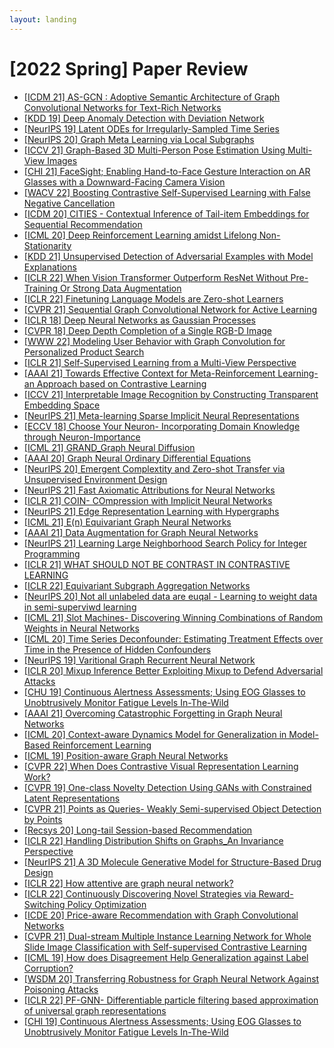 ```yaml
---
layout: landing
---
```


# \[2022 Spring] Paper Review

* [\[ICDM 21\] AS-GCN : Adoptive Semantic Architecture of Graph Convolutional Networks for Text-Rich Networks](../2022-spring/ICDM-2021-ASGCN.md)
* [\[KDD 19\] Deep Anomaly Detection with Deviation Network](../2022-spring/SIGKDD-2019-DevNet.md)
* [\[NeurIPS 19\] Latent ODEs for Irregularly-Sampled Time Series](../2022-spring/NeurIPS-2020-LatentODE.md)
* [\[NeurIPS 20\] Graph Meta Learning via Local Subgraphs](../2022-spring/NeurIPS-2020-G-Meta.md)
* [\[ICCV 21\] Graph-Based 3D Multi-Person Pose Estimation Using Multi-View Images](../2022-spring/iccv-2021-graph-based-3d-multi-person-pose-estimation-using-multi-view-images.md)
* [\[CHI 21\] FaceSight; Enabling Hand-to-Face Gesture Interaction on AR Glasses with a Downward-Facing Camera Vision](../2022-spring/chi-2021-facesight.md)
* [\[WACV 22\] Boosting Contrastive Self-Supervised Learning with False Negative Cancellation](../2022-spring/WACV-2022-FNC.md)
* [\[ICDM 20\] CITIES - Contextual Inference of Tail-item Embeddings for Sequential Recommendation](../2022-spring/ICDM-2020-Cites.md)
* [\[ICML 20\] Deep Reinforcement Learning amidst Lifelong Non-Stationarity](../2022-spring/LILAC.md)
* [\[KDD 21\] Unsupervised Detection of Adversarial Examples with Model Explanations](../2022-spring/kdd-2021-unsupervised-detection-of-adversarial-examples-with-model-explanations.md)
* [\[ICLR 22\] When Vision Transformer Outperform ResNet Without Pre-Training Or Strong Data Augmentation](../2022-spring/iclr-2022-when\_vision\_transformer\_outperform\_resnets\_without\_pre-training\_or\_strong\_data\_augmentations.md)
* [\[ICLR 22\] Finetuning Language Models are Zero-shot Learners](../2022-spring/iclr-2022-flan.md)
* [\[CVPR 21\] Sequential Graph Convolutional Network for Active Learning](../2022-spring/cvpr-2021-sequential\_graph\_convolutional\_network\_for\_active\_learning.md)
* [\[ICLR 18\] Deep Neural Networks as Gaussian Processes](../2022-spring/ICLR-2018-DNNGP.md)
* [\[CVPR 18\] Deep Depth Completion of a Single RGB-D Image](../2022-spring/\_CVPR\_2018\_RGB-D.md)
* [\[WWW 22\] Modeling User Behavior with Graph Convolution for Personalized Product Search](../2022-spring/www-2022-sbg.md)
* [\[ICLR 21\] Self-Supervised Learning from a Multi-View Perspective](../2022-spring/ICLR21-self-sup-information-theory.md)
* [\[AAAI 21\] Towards Effective Context for Meta-Reinforcement Learning- an Approach based on Contrastive Learning](../2022-spring/aaai-2021-ccm.md)
* [\[ICCV 21\] Interpretable Image Recognition by Constructing Transparent Embedding Space](../2022-spring/ICCV-2021-Interpretable-Image-Recognition-by-Constructing-Transparent-Embedding-Space.md)
* [\[NeurIPS 21\] Meta-learning Sparse Implicit Neural Representations](../2022-spring/neurips-2021-meta-learning-spare-implicit-neural-representations-eng.md)
* [\[ECCV 18\] Choose Your Neuron- Incorporating Domain Knowledge through Neuron-Importance](../2022-spring/ECCV-2018-NIWT.md)
* [\[ICML 21\] GRAND\_Graph Neural Diffusion](../2022-spring/icml-2021-grand.md)
* [\[AAAI 20\] Graph Neural Ordinary Differential Equations](../2022-spring/AAAI-2020-GDE.md)
* [\[NeurIPS 20\] Emergent Complextity and Zero-shot Transfer via Unsupervised Environment Design](../2022-spring/neurips-2020-paired.md)
* [\[NeurIPS 21\] Fast Axiomatic Attributions for Neural Networks](../2022-spring/NeurIPS-2021-XGradient.md)
* [\[ICLR 21\] COIN- COmpression with Implicit Neural Networks](../2022-spring/Reviewpaper\_20214798\_Esmeedehaas.md)
* [\[NeurIPS 21\] Edge Representation Learning with Hypergraphs](../2022-spring/neurlps-2021-hypergraphs\_with\_dht.md)
* [\[ICML 21\] E(n) Equivariant Graph Neural Networks](<../2022-spring/icml-2021-e(n) equivariant graph neural networks.md>)
* [\[AAAI 21\] Data Augmentation for Graph Neural Networks](../2022-spring/aaai-2020-dataaugmentationforgraph.md)
* [\[NeurIPS 21\] Learning Large Neighborhood Search Policy for Integer Programming](../2022-spring/NeurIPS-2021-Learning-Large-Neighborhood-Search-Policy-for-Integer-Programming.md)
* [\[ICLR 21\] WHAT SHOULD NOT BE CONTRAST IN CONTRASTIVE LEARNING](../2022-spring/iclr-2021-what\_should\_not\_be\_contrastive.md)
* [\[ICLR 22\] Equivariant Subgraph Aggregation Networks](../2022-spring/ESAN.md)
* [\[NeurIPS 20\] Not all unlabeled data are euqal - Learning to weight data in semi-superviwd learning](../2022-spring/RobustSSL\_.md)
* [\[ICML 21\] Slot Machines- Discovering Winning Combinations of Random Weights in Neural Networks](../2022-spring/ICML-2021-SlotMachines.md)
* [\[ICML 20\] Time Series Deconfounder: Estimating Treatment Effects over Time in the Presence of Hidden Confounders](../2022-spring/ICML-2020-TimeSeriesDeconfounder.md)
* [\[NeurIPS 19\] Varitional Graph Recurrent Neural Network](../2022-spring/VGRNN.md)
* [\[ICLR 20\] Mixup Inference Better Exploiting Mixup to Defend Adversarial Attacks](../2022-spring/ICLR-2020-Mixup-Inference.md)
* [\[CHU 19\] Continuous Alertness Assessments; Using EOG Glasses to Unobtrusively Monitor Fatigue Levels In-The-Wild](../2022-spring/chi-2019-caa.md)
* [\[AAAI 21\] Overcoming Catastrophic Forgetting in Graph Neural Networks](../2022-spring/AAAI-2021-Overcoming-Catastrophic-Forgetting-in-Graph-Neural-Networks.md)
* [\[ICML 20\] Context-aware Dynamics Model for Generalization in Model-Based Reinforcement Learning](../2022-spring/CaDM.md)
* [\[ICML 19\] Position-aware Graph Neural Networks](../2022-spring/ICML-2019-PGNN.md)
* [\[CVPR 22\] When Does Contrastive Visual Representation Learning Work?](../2022-spring/CVPR-2022-When-Does-Contrastive-Visual-Representation-Learning-Work.md)
* [\[CVPR  19\] One-class Novelty Detection Using GANs with Constrained Latent Representations](../2022-spring/CVPR-2019-OCGAN.md)
* [\[CVPR 21\] Points as Queries- Weakly Semi-supervised Object Detection by Points](../2022-spring/iclr-2022-pfgnn.md)
* [\[Recsys 20\] Long-tail Session-based Recommendation](../2022-spring/Recsys-2020-TailNet.md)
* [\[ICLR 22\] Handling Distribution Shifts on Graphs\_An Invariance Perspective](../2022-spring/iclr-2022-eerm.md)
* [\[NeurIPS 21\] A 3D Molecule Generative Model for Structure-Based Drug Design](../2022-spring/neurips-2021-3d-molecule-generative-model-for-structure-based-drug-design.md)
* [\[ICLR 22\] How attentive are graph neural network?](../2022-spring/ICLR-2022-GATv2.md)
* [\[ICLR 22\] Continuously Discovering Novel Strategies via Reward-Switching Policy Optimization](../2022-spring/iclr-2022-rspo.md)
* [\[ICDE 20\] Price-aware Recommendation with Graph Convolutional Networks](../2022-spring/icde-2020-pup.md)
* [\[CVPR 21\] Dual-stream Multiple Instance Learning Network for Whole Slide Image Classification with Self-supervised Contrastive Learning](../2022-spring/cvpr-2021-dsmil.md)
* [\[ICML 19\] How does Disagreement Help Generalization against Label Corruption?](../2022-spring/ICML-2019-Coteaching+.md)
* [\[WSDM 20\] Transferring Robustness for Graph Neural Network Against Poisoning Attacks](../2022-spring/WSDM20-PA-GNN.md)
* [\[ICLR 22\] PF-GNN- Differentiable particle filtering based approximation of universal graph representations](../2022-spring/iclr-2022-pfgnn.md)
* [\[CHI 19\] Continuous Alertness Assessments; Using EOG Glasses to Unobtrusively Monitor Fatigue Levels In-The-Wild](../2022-spring/chi-2019-caa.md)
